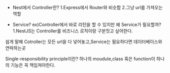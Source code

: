 - Nest에서 Controller란?
1.Express에서 Router와 비슷함
2.그냥 url를 가져오는 역할

- Service?
ex)Controller에서 바로 리턴을 할 수 있지만 왜 Service가 필요할까?
1.NestJS는 Controller를 비즈니스 로직이랑 구분짓고 싶어한다.

쉽게 말해
Cotroller는 모든 url을 다 넣어놓고,Service는 필요하다면 데이터베이스와 연락하는곳

Single-responsibility principle이란?
하나의 moudule,class 혹은 function이 하나의 기능은 꼭 책임져야한다.